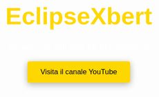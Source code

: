 <html lang="en">
<head>
  <meta charset="UTF-8">
  <meta name="viewport" content="width=device-width, initial-scale=1.0">
  <title>Benvenuto Sul Sito Di EclipseXbert</title>
  <style>
    /* Reset globale */
    * {
      margin: 0;
      padding: 0;
      box-sizing: border-box;
    }
    html, body {
      width: 100%;
      height: 100%;
      font-family: Arial, sans-serif;
      color: white;
    }
    /* Background con immagine */
    body {
      background-image: url('https://www.xtrafondos.com/wallpapers/eclipse-fantasia-morado-12336.jpg');
      background-position: center;
      background-repeat: no-repeat;
      background-size: cover;
      background-attachment: fixed;
    }
    /* Sezione hero a schermo intero */
    .hero {
      height: 100vh;
      display: flex;
      align-items: center;
      justify-content: center;
      text-align: center;
    }
    /* Titolo principale */
    .top-title {
      font-size: 4em;
      margin-bottom: 0.5em;
      color: #FFD700;
    }
    /* Sottotitolo */
    .welcome {
      font-size: 1.5em;
      margin-bottom: 1em;
    }
    /* Bottone per il canale YouTube */
    .button {
      display: inline-block;
      padding: 15px 30px;
      background-color: #FFD700;
      color: black;
      font-size: 1.2em;
      text-decoration: none;
      border-radius: 5px;
      box-shadow: 0 4px 15px rgba(0, 0, 0, 0.3);
      transition: transform 0.3s ease;
    }
    .button:hover {
      transform: scale(1.05);
    }
    /* Footer fissato in basso */
    footer {
      text-align: center;
      padding: 10px;
      color: #AAAAAA;
      font-size: 14px;
    }
  </style>
</head>
<body>
  <!-- Sezione Hero -->
  <div class="hero">
    <div>
      <h1 class="top-title">EclipseXbert</h1>
      <p class="welcome">Benvenuto Sul Sito Di EclipseXbert</p>
      <a class="button" href="https://www.youtube.com/@EclipseXbert" target="_blank">
        Visita il canale YouTube
      </a>
    </div>
  </div>
  
  <!-- Footer -->
  <footer>
    <p>&copy; 2025 EclipseXbert. All rights reserved.</p>
  </footer>
</body>
</html>
